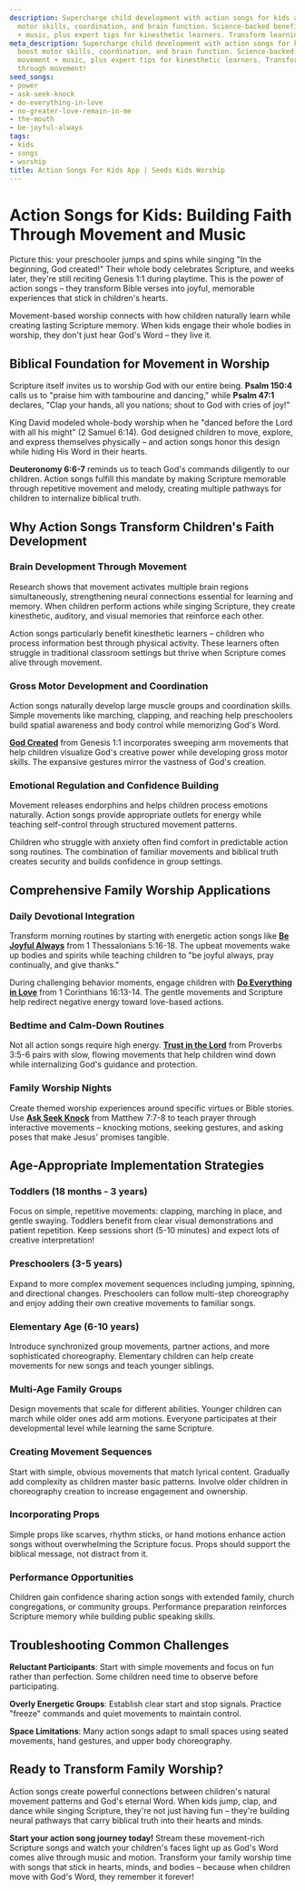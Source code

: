 ```yaml
---
description: Supercharge child development with action songs for kids app that boost
  motor skills, coordination, and brain function. Science-backed benefits of movement
  + music, plus expert tips for kinesthetic learners. Transform learning through movement!
meta_description: Supercharge child development with action songs for kids app that
  boost motor skills, coordination, and brain function. Science-backed benefits of
  movement + music, plus expert tips for kinesthetic learners. Transform learning
  through movement!
seed_songs:
- power
- ask-seek-knock
- do-everything-in-love
- no-greater-love-remain-in-me
- the-mouth
- be-joyful-always
tags:
- kids
- songs
- worship
title: Action Songs For Kids App | Seeds Kids Worship
---
```

# Action Songs for Kids: Building Faith Through Movement and Music

Picture this: your preschooler jumps and spins while singing "In the beginning, God created!" Their whole body celebrates Scripture, and weeks later, they're still reciting Genesis 1:1 during playtime. This is the power of action songs – they transform Bible verses into joyful, memorable experiences that stick in children's hearts.

Movement-based worship connects with how children naturally learn while creating lasting Scripture memory. When kids engage their whole bodies in worship, they don't just hear God's Word – they live it.

## Biblical Foundation for Movement in Worship

Scripture itself invites us to worship God with our entire being. **Psalm 150:4** calls us to "praise him with tambourine and dancing," while **Psalm 47:1** declares, "Clap your hands, all you nations; shout to God with cries of joy!"

King David modeled whole-body worship when he "danced before the Lord with all his might" (2 Samuel 6:14). God designed children to move, explore, and express themselves physically – and action songs honor this design while hiding His Word in their hearts.

**Deuteronomy 6:6-7** reminds us to teach God's commands diligently to our children. Action songs fulfill this mandate by making Scripture memorable through repetitive movement and melody, creating multiple pathways for children to internalize biblical truth.

## Why Action Songs Transform Children's Faith Development

### Brain Development Through Movement

Research shows that movement activates multiple brain regions simultaneously, strengthening neural connections essential for learning and memory. When children perform actions while singing Scripture, they create kinesthetic, auditory, and visual memories that reinforce each other.

Action songs particularly benefit kinesthetic learners – children who process information best through physical activity. These learners often struggle in traditional classroom settings but thrive when Scripture comes alive through movement.

### Gross Motor Development and Coordination

Action songs naturally develop large muscle groups and coordination skills. Simple movements like marching, clapping, and reaching help preschoolers build spatial awareness and body control while memorizing God's Word.

[**God Created**](https://seedskidsworship.com/product/god-created-genesis-11/) from Genesis 1:1 incorporates sweeping arm movements that help children visualize God's creative power while developing gross motor skills. The expansive gestures mirror the vastness of God's creation.

### Emotional Regulation and Confidence Building

Movement releases endorphins and helps children process emotions naturally. Action songs provide appropriate outlets for energy while teaching self-control through structured movement patterns.

Children who struggle with anxiety often find comfort in predictable action song routines. The combination of familiar movements and biblical truth creates security and builds confidence in group settings.

## Comprehensive Family Worship Applications

### Daily Devotional Integration

Transform morning routines by starting with energetic action songs like [**Be Joyful Always**](https://seedskidsworship.com/product/joyful-always-1-thessalonians-516-18/) from 1 Thessalonians 5:16-18. The upbeat movements wake up bodies and spirits while teaching children to "be joyful always, pray continually, and give thanks."

During challenging behavior moments, engage children with [**Do Everything in Love**](https://seedskidsworship.com/product/do-everything-in-love-1-corinthians-1613-14-2/) from 1 Corinthians 16:13-14. The gentle movements and Scripture help redirect negative energy toward love-based actions.

### Bedtime and Calm-Down Routines

Not all action songs require high energy. [**Trust in the Lord**](https://seedskidsworship.com/product/trust-in-the-lord-proverbs-35-6/) from Proverbs 3:5-6 pairs with slow, flowing movements that help children wind down while internalizing God's guidance and protection.

### Family Worship Nights

Create themed worship experiences around specific virtues or Bible stories. Use [**Ask Seek Knock**](https://seedskidsworship.com/product/ask-seek-knock-matthew-77-8-2/) from Matthew 7:7-8 to teach prayer through interactive movements – knocking motions, seeking gestures, and asking poses that make Jesus' promises tangible.

## Age-Appropriate Implementation Strategies

### Toddlers (18 months - 3 years)
Focus on simple, repetitive movements: clapping, marching in place, and gentle swaying. Toddlers benefit from clear visual demonstrations and patient repetition. Keep sessions short (5-10 minutes) and expect lots of creative interpretation!

### Preschoolers (3-5 years)
Expand to more complex movement sequences including jumping, spinning, and directional changes. Preschoolers can follow multi-step choreography and enjoy adding their own creative movements to familiar songs.

### Elementary Age (6-10 years)
Introduce synchronized group movements, partner actions, and more sophisticated choreography. Elementary children can help create movements for new songs and teach younger siblings.

### Multi-Age Family Groups
Design movements that scale for different abilities. Younger children can march while older ones add arm motions. Everyone participates at their developmental level while learning the same Scripture.

### Creating Movement Sequences
Start with simple, obvious movements that match lyrical content. Gradually add complexity as children master basic patterns. Involve older children in choreography creation to increase engagement and ownership.

### Incorporating Props
Simple props like scarves, rhythm sticks, or hand motions enhance action songs without overwhelming the Scripture focus. Props should support the biblical message, not distract from it.

### Performance Opportunities
Children gain confidence sharing action songs with extended family, church congregations, or community groups. Performance preparation reinforces Scripture memory while building public speaking skills.

## Troubleshooting Common Challenges

**Reluctant Participants**: Start with simple movements and focus on fun rather than perfection. Some children need time to observe before participating.

**Overly Energetic Groups**: Establish clear start and stop signals. Practice "freeze" commands and quiet movements to maintain control.

**Space Limitations**: Many action songs adapt to small spaces using seated movements, hand gestures, and upper body choreography.

## Ready to Transform Family Worship?

Action songs create powerful connections between children's natural movement patterns and God's eternal Word. When kids jump, clap, and dance while singing Scripture, they're not just having fun – they're building neural pathways that carry biblical truth into their hearts and minds.

**Start your action song journey today!** Stream these movement-rich Scripture songs and watch your children's faces light up as God's Word comes alive through music and motion. Transform your family worship time with songs that stick in hearts, minds, and bodies – because when children move with God's Word, they remember it forever!

<script type="application/ld+json">
{
  "@context": "https://schema.org",
  "@type": "Article",
  "headline": "Action Songs For Kids App",
  "author": {
    "@type": "Organization",
    "name": "Seeds Kids Worship"
  },
  "publisher": {
    "@type": "Organization",
    "name": "Seeds Kids Worship",
    "logo": {
      "@type": "ImageObject",
      "url": "https://seedskidsworship.com/logo.png"
    }
  },
  "datePublished": "2025-09-02T15:59:33.563107",
  "dateModified": "2025-09-02T15:59:33.563123",
  "description": "Supercharge child development with action songs for kids app that boost motor skills, coordination, and brain function. Science-backed benefits of movement + mu",
  "mainEntityOfPage": {
    "@type": "WebPage",
    "@id": "https://seedskidsworship.com/activities/action-songs-for-kids-app/"
  }
}
</script>

<script type="application/ld+json">
{
  "@context": "https://schema.org",
  "@type": "Product",
  "name": "Power",
  "description": "Energetic song about receiving power from the Holy Spirit to be witnesses from Acts 1:8",
  "url": "https://seedskidsworship.com/product/power-acts-18/",
  "brand": {
    "@type": "Brand",
    "name": "Seeds Kids Worship"
  },
  "category": "Children's Christian Music",
  "album": "Power"
}
</script>

<script type="application/ld+json">
{
  "@context": "https://schema.org",
  "@type": "Product",
  "name": "Ask Seek Knock",
  "description": "Interactive worship song teaching children Jesus' promise about asking, seeking, and knocking in prayer",
  "url": "https://seedskidsworship.com/product/ask-seek-knock-matthew-77-8-2/",
  "brand": {
    "@type": "Brand",
    "name": "Seeds Kids Worship"
  },
  "category": "Children's Christian Music",
  "album": "Seeds of Courage"
}
</script>

<script type="application/ld+json">
{
  "@context": "https://schema.org",
  "@type": "Product",
  "name": "Do Everything in Love",
  "description": "A contemporary worship song teaching children to do everything in love based on 1 Corinthians 16:13-14. Emphasizes living with love as the foundation for all actions and relationships.",
  "url": "https://seedskidsworship.com/product/do-everything-in-love-1-corinthians-1613-14-2/",
  "brand": {
    "@type": "Brand",
    "name": "Seeds Kids Worship"
  },
  "category": "Children's Christian Music",
  "album": "Seeds of Courage"
}
</script>

<script type="application/ld+json">
{
  "@context": "https://schema.org",
  "@type": "Product",
  "name": "No Greater Love (Remain in Me)",
  "description": "Upbeat scripture song from Psalm 62:1–2 reminding us to trust in Go
